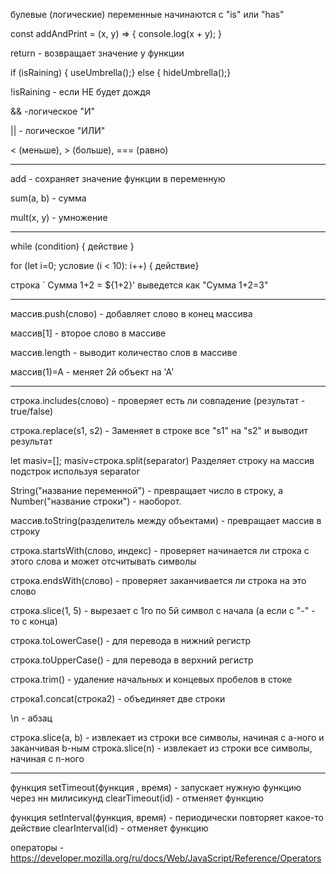 булевые (логические) переменные начинаются с "is" или "has"

const addAndPrint = (x, y) => { console.log(x + y); }

return - возвращает значение у функции

if (isRaining) { useUmbrella();} else { hideUmbrella();}

!isRaining - если НЕ будет дождя


&& -логическое "И"

|| - логическое "ИЛИ"

< (меньше), > (больше), === (равно)

___________________

add - сохраняет значение функции в переменную

sum(a, b) - сумма

mult(x, y) - умножение

_________________

while (condition) { действие }

for (let i=0; условие (i < 10): i++) { действие}

строка ` Сумма 1+2 = ${1+2}'  выведется как "Сумма 1+2=3"

___________________

массив.push(слово) - добавляет слово в конец массива

массив[1] - второе слово в массиве

массив.length - выводит количество слов в массиве

массив(1)=А - меняет 2й объект на 'А'

___________________________

строка.includes(слово) - проверяет есть ли совпадение (результат - true/false)

строка.replace(s1, s2) - Заменяет в строке все  "s1" на "s2" и выводит результат

let masiv=[]; masiv=строка.split(separator)	Разделяет строку на массив подстрок используя separator

String("название переменной") - превращает число в строку, а Number("название строки") - наоборот.

массив.toString(разделитель между объектами) - превращает массив в строку

строка.startsWith(слово, индекс) - проверяет начинается ли строка с этого слова и может отсчитывать символы 

строка.endsWith(слово) - проверяет заканчивается ли строка на это слово

 строка.slice(1, 5) - вырезает с 1го по 5й символ с начала (а если с "-" - то с конца)
 
строка.toLowerCase() - для перевода в нижний регистр

строка.toUpperCase() - для перевода в верхний регистр

строка.trim() - удаление начальных и концевых пробелов в стоке

строка1.concat(строка2) - объединяет две строки

\n - абзац

строка.slice(a, b) - извлекает из строки все символы, начиная с а-ного и заканчивая b-ным
строка.slice(n) - извлекает из строки все символы, начиная с n-ного

__________________

функция setTimeout(функция , время) - запускает нужную функцию через нн милисикунд
clearTimeout(id) - отменяет функцию

функция setInterval(функция, время) - периодически повторяет какое-то действие
clearInterval(id) - отменяет функцию

операторы - https://developer.mozilla.org/ru/docs/Web/JavaScript/Reference/Operators
